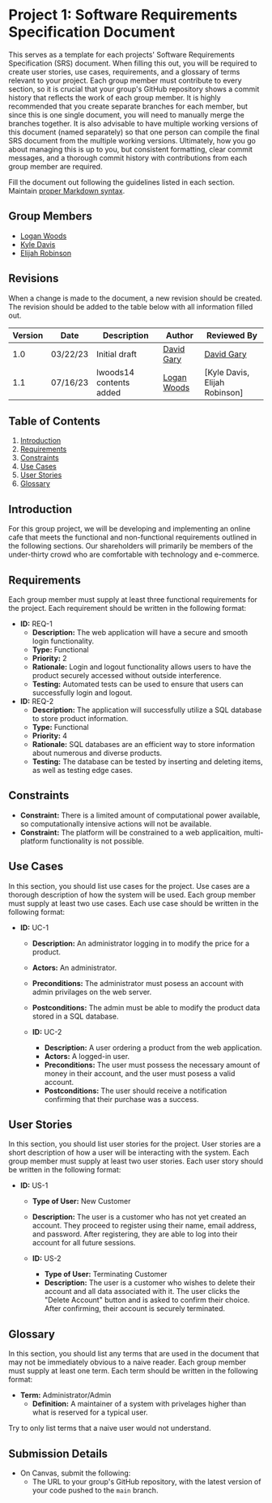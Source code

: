 # Project 1: Software Requirements Specification Document

This serves as a template for each projects' Software Requirements Specification (SRS) document. When filling this out, you will be required to create user stories, use cases, requirements, and a glossary of terms relevant to your project. Each group member must contribute to every section, so it is crucial that your group's GitHub repository shows a commit history that reflects the work of each group member. It is highly recommended that you create separate branches for each member, but since this is one single document, you will need to manually merge the branches together. It is also advisable to have multiple working versions of this document (named separately) so that one person can compile the final SRS document from the multiple working versions. Ultimately, how you go about managing this is up to you, but consistent formatting, clear commit messages, and a thorough commit history with contributions from each group member are required.

Fill the document out following the guidelines listed in each section. Maintain [proper Markdown syntax](https://www.markdownguide.org/basic-syntax/).

## Group Members

- [Logan Woods](mailto:lwoods14@uncc.edu)
- [Kyle Davis](mailto:kdavi224@uncc.edu)
- [Elijah Robinson](mailto:erobin34@uncc.edu)

## Revisions

When a change is made to the document, a new revision should be created. The revision should be added to the table below with all information filled out.

| Version | Date | Description | Author | Reviewed By |
| --- | --- | --- | --- | --- |
| 1.0 | 03/22/23 | Initial draft | [David Gary](mailto:dgary9@uncc.edu) | [David Gary](mailto:dgary@uncc.edu) |
|1.1 | 07/16/23 | lwoods14 contents added | [Logan Woods](mailto:lwoods14@uncc.edu) | [Kyle Davis, Elijah Robinson]

## Table of Contents

1. [Introduction](#introduction)
2. [Requirements](#requirements)
3. [Constraints](#constraints)
4. [Use Cases](#use-cases)
5. [User Stories](#user-stories)
6. [Glossary](#glossary)

## Introduction

For this group project, we will be developing and implementing an online cafe that meets the functional and non-functional requirements outlined in the following sections. Our shareholders will primarily be members of the under-thirty crowd who are comfortable with technology and e-commerce.

## Requirements

Each group member must supply at least three functional requirements for the project. Each requirement should be written in the following format:

- **ID:** REQ-1
  - **Description:** The web application will have a secure and smooth login functionality.
  - **Type:** Functional
  - **Priority:** 2
  - **Rationale:** Login and logout functionality allows users to have the product securely accessed without outside interference.
  - **Testing:** Automated tests can be used to ensure that users can successfully login and logout.
- **ID:** REQ-2
  - **Description:** The application will successfully utilize a SQL database to store product information.
  - **Type:** Functional
  - **Priority:** 4
  - **Rationale:** SQL databases are an efficient way to store information about numerous and diverse products.
  - **Testing:** The database can be tested by inserting and deleting items, as well as testing edge cases.

## Constraints

- **Constraint:** There is a limited amount of computational power available, so computationally intensive actions will not be available.
- **Constraint:** The platform will be constrained to a web applicaition, multi-platform functionality is not possible.

## Use Cases

In this section, you should list use cases for the project. Use cases are a thorough description of how the system will be used. Each group member must supply at least two use cases. Each use case should be written in the following format:

- **ID:** UC-1
  - **Description:** An administrator logging in to modify the price for a product.
  - **Actors:** An administrator.
  - **Preconditions:** The administrator must posess an account with admin privilages on the web server.
  - **Postconditions:** The admin must be able to modify the product data stored in a SQL database.
  
  - **ID:** UC-2
    - **Description:** A user ordering a product from the web application.
    - **Actors:** A logged-in user.
    - **Preconditions:** The user must possess the necessary amount of money in their account, and the user must posess a valid account.
    - **Postconditions:** The user should receive a notification confirming that their purchase was a success.

## User Stories

In this section, you should list user stories for the project. User stories are a short description of how a user will be interacting with the system. Each group member must supply at least two user stories. Each user story should be written in the following format:

- **ID:** US-1
  - **Type of User:** New Customer
  - **Description:** The user is a customer who has not yet created an account. They proceed to register using their name, email address, and password. After registering, they are able to log into their account for all future sessions.
  
  - **ID:** US-2
    - **Type of User:** Terminating Customer
    - **Description:** The user is a customer who wishes to delete their account and all data associated with it. The user clicks the "Delete Account" button and is asked to confirm their choice. After confirming, their account is securely terminated.

## Glossary

In this section, you should list any terms that are used in the document that may not be immediately obvious to a naive reader. Each group member must supply at least one term. Each term should be written in the following format:

- **Term:** Administrator/Admin
  - **Definition:** A maintainer of a system with privelages higher than what is reserved for a typical user.

Try to only list terms that a naive user would not understand.

## Submission Details

- On Canvas, submit the following:
  - The URL to your group's GitHub repository, with the latest version of your code pushed to the `main` branch.
